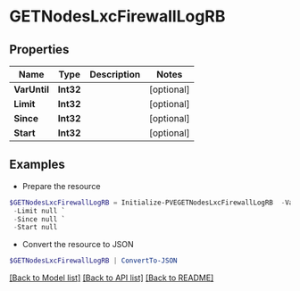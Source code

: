 # GETNodesLxcFirewallLogRB
## Properties

Name | Type | Description | Notes
------------ | ------------- | ------------- | -------------
**VarUntil** | **Int32** |  | [optional] 
**Limit** | **Int32** |  | [optional] 
**Since** | **Int32** |  | [optional] 
**Start** | **Int32** |  | [optional] 

## Examples

- Prepare the resource
```powershell
$GETNodesLxcFirewallLogRB = Initialize-PVEGETNodesLxcFirewallLogRB  -VarUntil null `
 -Limit null `
 -Since null `
 -Start null
```

- Convert the resource to JSON
```powershell
$GETNodesLxcFirewallLogRB | ConvertTo-JSON
```

[[Back to Model list]](../README.md#documentation-for-models) [[Back to API list]](../README.md#documentation-for-api-endpoints) [[Back to README]](../README.md)

